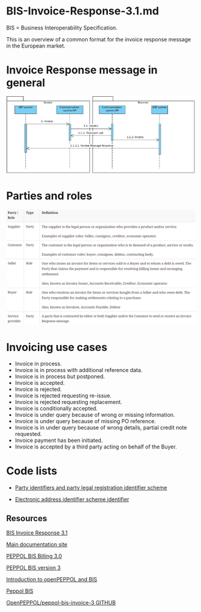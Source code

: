 # BIS-Invoice-Response-3.1.md

BIS = Business Interoperability Specification.

This is an overview of a common format for the invoice response message in the European market.

# Invoice Response message in general

<img src="https://github.com/pondersource/peppol-php/blob/AS4-eDelivery/docs/pics/Invoice%20Response%20message%20in%20general.jpg?raw=true" width="800">

# Parties and roles
<img src="https://github.com/pondersource/peppol-php/blob/AS4-eDelivery/docs/pics/parties_and_roles_invoice.png?raw=true" width="800">

# Invoicing use cases

* Invoice in process.
* Invoice is in process with additional reference data.
* Invoice is in process but postponed.
* Invoice is accepted.
* Invoice is rejected.
* Invoice is rejected requesting re-issue.
* Invoice is rejected requesting replacement.
* Invoice is conditionally accepted.
* Invoice is under query because of wrong or missing information.
* Invoice is under query because of missing PO reference.
* Invoice is in under query because of wrong details, partial credit note requested.
* Invoice payment has been initiated.
* Invoice is accepted by a third party acting on behalf of the Buyer.

# Code lists

* [Party identifiers and party legal registration identifier scheme](https://docs.peppol.eu/poacc/upgrade-3/codelist/ICD/)

* [Electronic address identifier scheme identifier](https://docs.peppol.eu/poacc/upgrade-3/codelist/eas/)

### 

## Resources 

[BIS Invoice Response 3.1](https://docs.peppol.eu/poacc/upgrade-3/profiles/63-invoiceresponse/)

[Main documentation site](https://docs.peppol.eu/poacc/upgrade-3/)

[PEPPOL BIS Billing 3.0](https://docs.peppol.eu/poacc/billing/3.0/)

[PEPPOL BIS version 3](https://test-docs.peppol.eu/poacc/upgrade-3/)

[Introduction to openPEPPOL and BIS](https://docs.peppol.eu/poacc/billing/3.0/bis/)

[Peppol BIS](https://docs.peppol.eu/poacc/upgrade-3/)

[OpenPEPPOL/peppol-bis-invoice-3 GITHUB](https://github.com/OpenPEPPOL/peppol-bis-invoice-3)


